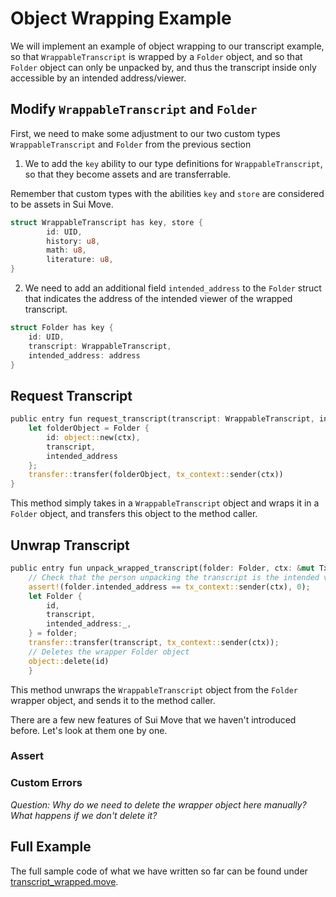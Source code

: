 # Object Wrapping Example

We will implement an example of object wrapping to our transcript example, so that `WrappableTranscript` is wrapped by a `Folder` object, and so that `Folder` object can only be unpacked by, and thus the transcript inside only accessible by an intended address/viewer. 

## Modify `WrappableTranscript` and `Folder`

First, we need to make some adjustment to our two custom types `WrappableTranscript` and `Folder` from the previous section

1. We to add the `key` ability to our type definitions for `WrappableTranscript`, so that they become assets and are transferrable. 

Remember that custom types with the abilities `key` and `store` are considered to be assets in Sui Move. 

```rust
struct WrappableTranscript has key, store {
        id: UID,
        history: u8,
        math: u8,
        literature: u8,
}
```

2. We need to add an additional field `intended_address` to the `Folder` struct that indicates the address of the intended viewer of the wrapped transcript. 

``` rust
struct Folder has key {
    id: UID,
    transcript: WrappableTranscript,
    intended_address: address
}
```

## Request Transcript

```rust
public entry fun request_transcript(transcript: WrappableTranscript, intended_address: address, ctx: &mut TxContext){
    let folderObject = Folder {
        id: object::new(ctx),
        transcript,
        intended_address
    };
    transfer::transfer(folderObject, tx_context::sender(ctx))
}
```

This method simply takes in a `WrappableTranscript` object and wraps it in a `Folder` object, and transfers this object to the method caller. 

## Unwrap Transcript

```rust
public entry fun unpack_wrapped_transcript(folder: Folder, ctx: &mut TxContext){
    // Check that the person unpacking the transcript is the intended viewer
    assert!(folder.intended_address == tx_context::sender(ctx), 0);
    let Folder {
        id,
        transcript,
        intended_address:_,
    } = folder;
    transfer::transfer(transcript, tx_context::sender(ctx));
    // Deletes the wrapper Folder object
    object::delete(id)
    }
```

This method unwraps the `WrappableTranscript` object from the `Folder` wrapper object, and sends it to the method caller. 

There are a few new features of Sui Move that we haven't introduced before. Let's look at them one by one. 

### Assert



### Custom Errors



*Question: Why do we need to delete the wrapper object here manually? What happens if we don't delete it?*

## Full Example

The full sample code of what we have written so far can be found under [transcript_wrapped.move]().

